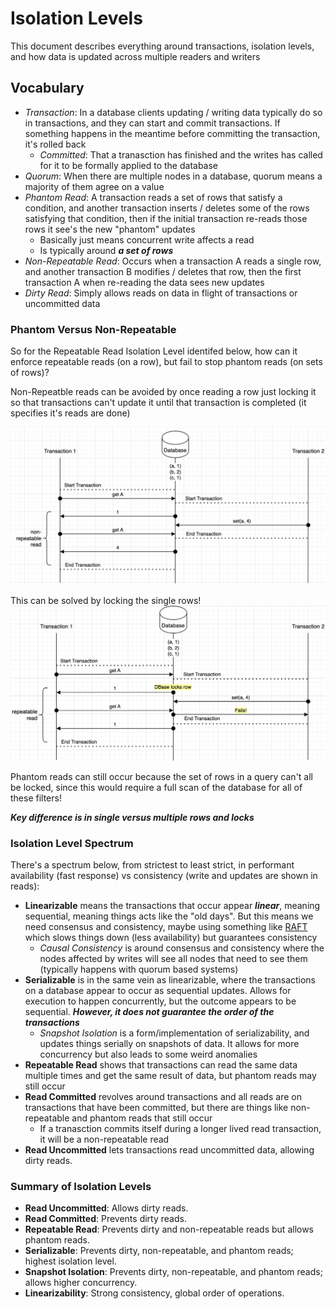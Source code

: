 # Isolation Levels
This document describes everything around transactions, isolation levels, and how data is updated across multiple readers and writers 

## Vocabulary
- *Transaction*: In a database clients updating / writing data typically do so in transactions, and they can start and commit transactions. If something happens in the meantime before committing the transaction, it's rolled back
    - *Committed*: That a tranasction has finished and the writes has called for it to be formally applied to the database 
- *Quorum*: When there are multiple nodes in a database, quorum means a majority of them agree on a value
- *Phantom Read*: A transaction reads a set of rows that satisfy a condition, and another transaction inserts / deletes some of the rows satisfying that condition, then if the initial transaction re-reads those rows it see's the new "phantom" updates
    - Basically just means concurrent write affects a read
    - Is typically around ***a set of rows***
- *Non-Repeatable Read*: Occurs when a transaction A reads a single row, and another transaction B modifies / deletes that row, then the first transaction A when re-reading the data sees new updates
- *Dirty Read*: Simply allows reads on data in flight of transactions or uncommitted data

### Phantom Versus Non-Repeatable
So for the Repeatable Read Isolation Level identifed below, how can it enforce repeatable reads (on a row), but fail to stop phantom reads (on sets of rows)?

Non-Repeatble reads can be avoided by once reading a row just locking it so that transactions can't update it until that transaction is completed (it specifies it's reads are done)

![Non-Repeatable Read](images/non_repeatable_read.png)

This can be solved by locking the single rows!
![Repeatable Read](images/repeatable_read.png)

Phantom reads can still occur because the set of rows in a query can't all be locked, since this would require a full scan of the database for all of these filters!

***Key difference is in single versus multiple rows and locks***

### Isolation Level Spectrum
There's a spectrum below, from strictest to least strict, in performant availability (fast response) vs consistency (write and updates are shown in reads):
- **Linearizable** means the transactions that occur appear ***linear***, meaning sequential, meaning things acts like the "old days". But this means we need consensus and consistency, maybe using something like [RAFT](https://github.com/lsprangers/raft-course/blob/main/index.md) which slows things down (less availability) but guarantees consistency
    - *Causal Consistency* is around consensus and consistency where the nodes affected by writes will see all nodes that need to see them (typically happens with quorum based systems)
- **Serializable** is in the same vein as linearizable, where the transactions on a database appear to occur as sequential updates. Allows for execution to happen concurrently, but the outcome appears to be sequential. ***However, it does not guarantee the order of the transactions***
    - *Snapshot Isolation* is a form/implementation of serializability, and updates things serially on snapshots of data. It allows for more concurrency but also leads to some weird anomalies
- **Repeatable Read** shows that transactions can read the same data multiple times and get the same result of data, but phantom reads may still occur
- **Read Committed** revolves around transactions and all reads are on transactions that have been committed, but there are things like non-repeatable and phantom reads that still occur
    - If a tranasction commits itself during a longer lived read transaction, it will be a non-repeatable read
- **Read Uncommitted** lets transactions read uncommitted data, allowing dirty reads.

### Summary of Isolation Levels
- **Read Uncommitted**: Allows dirty reads.
- **Read Committed**: Prevents dirty reads.
- **Repeatable Read**: Prevents dirty and non-repeatable reads but allows phantom reads.
- **Serializable**: Prevents dirty, non-repeatable, and phantom reads; highest isolation level.
- **Snapshot Isolation**: Prevents dirty, non-repeatable, and phantom reads; allows higher concurrency.
- **Linearizability**: Strong consistency, global order of operations.